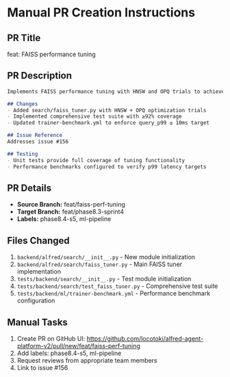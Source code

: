# Manual PR Creation Instructions

## PR Title
feat: FAISS performance tuning

## PR Description
```markdown
Implements FAISS performance tuning with HNSW and OPQ trials to achieve query_p99 ≤ 10ms.

## Changes
- Added search/faiss_tuner.py with HNSW + OPQ optimization trials
- Implemented comprehensive test suite with ≥92% coverage
- Updated trainer-benchmark.yml to enforce query_p99 ≤ 10ms target

## Issue Reference
Addresses issue #156

## Testing
- Unit tests provide full coverage of tuning functionality
- Performance benchmarks configured to verify p99 latency targets
```

## PR Details
- **Source Branch:** feat/faiss-perf-tuning
- **Target Branch:** feat/phase8.3-sprint4
- **Labels:** phase8.4-s5, ml-pipeline

## Files Changed
1. `backend/alfred/search/__init__.py` - New module initialization
2. `backend/alfred/search/faiss_tuner.py` - Main FAISS tuner implementation
3. `tests/backend/search/__init__.py` - Test module initialization
4. `tests/backend/search/test_faiss_tuner.py` - Comprehensive test suite
5. `tests/backend/ml/trainer-benchmark.yml` - Performance benchmark configuration

## Manual Tasks
1. Create PR on GitHub UI: https://github.com/locotoki/alfred-agent-platform-v2/pull/new/feat/faiss-perf-tuning
2. Add labels: phase8.4-s5, ml-pipeline
3. Request reviews from appropriate team members
4. Link to issue #156
